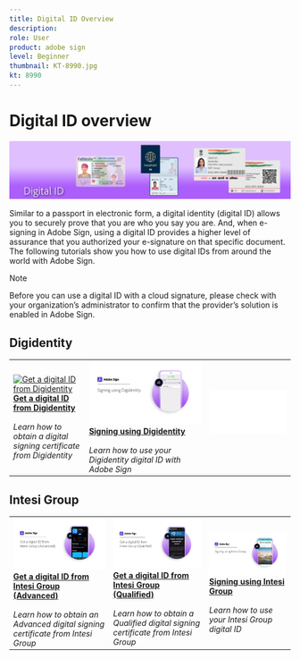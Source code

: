 ```yaml
---
title: Digital ID Overview
description: 
role: User
product: adobe sign
level: Beginner
thumbnail: KT-8990.jpg
kt: 8990
---
```

# Digital ID overview

![Sign Digital ID Image](../assets/Hero-DigitalID.png)

Similar to a passport in electronic form, a digital identity (digital ID) allows you to securely prove that you are who you say you are. And, when e-signing in Adobe Sign, using a digital ID provides a higher level of assurance that you authorized your e-signature on that specific document. The following tutorials show you how to use digital IDs from around the world with Adobe Sign.

>[!NOTE]
>
>Before you can use a digital ID with a cloud signature, please check with your organization’s administrator to confirm that the provider’s solution is enabled in Adobe Sign.

## Digidentity

<table style="table-layout:fixed">
<tr>
 <td>
    <a href="digidentity-reg.md">
      <img alt="Get a digital ID from Digidentity" src="assets/Digidentityreg_1280.jpg" />
    </a>
    <div>
    <a href="digidentity-reg.md"><strong>Get a digital ID from Digidentity</strong></a>
    </div>
    <br>
    <em>Learn how to obtain a digital signing certificate from Digidentity</em>
  </td>
  <td>
    <a href="digidentity-sign.md">
      <img alt="Signing using Digidentity" src="assets/Digidentitysign_1280.png" />
    </a>
    <div>
    <a href="digidentity-sign.md"><strong>Signing using Digidentity</strong></a>
    </div>
    <br>
    <em>Learn how to use your Digidentity digital ID with Adobe Sign</em>
  </td>
  <td>
    <img alt="Spacer" src="../assets/Whitespacer.png" />
    <div>
    <br>
  </td>
</tr>
</table>

## Intesi Group

<table style="table-layout:fixed">
<tr>
  <td>
    <a href="digitalid-advanced.md">
      <img alt="Get a digital ID from Intesi Group (Advanced)" src="assets/IntesiAdvanced_1280.png" />
    </a>
    <div>
    <a href="digitalid-advanced.md"><strong>Get a digital ID from Intesi Group (Advanced)</strong></a>
    </div>
    <br>
    <em>Learn how to obtain an Advanced digital signing certificate from Intesi Group</em>
  </td>
  <td>
    <a href="intesi-qualified.md">
      <img alt="Get a digital ID from Intesi Group (Qualified)" src="assets/IntesiQualified_1280.png" />
    </a>
    <div>
    <a href="intesi-qualified.md"><strong>Get a digital ID from Intesi Group (Qualified)</strong></a>
    </div>
    <br>
    <em>Learn how to obtain a Qualified digital signing certificate from Intesi Group</em>
  </td>
  <td>
    <a href="intesi-signing.md">
      <img alt="Signing using Intesi Group" src="assets/IntesiSign_1280.png" />
    </a>
    <div>
    <a href="intesi-signing.md"><strong>Signing using Intesi Group</strong></a>
    </div>
    <br>
    <em>Learn how to use your Intesi Group digital ID</em>
  </td>
</tr>
</table>
